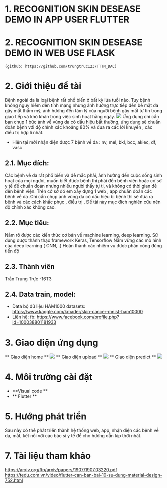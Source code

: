 
# 1. RECOGNITION SKIN DESEASE DEMO IN APP USER FLUTTER
# 2. RECOGNITION SKIN DESEASE DEMO IN WEB USE FLASK
    (github: https://github.com/trungtruc123/TTTN_DAC)
# 2. Giới thiệu đề tài
Bệnh ngoài da là loại bệnh rất phổ biến ở bất kỳ lứa tuổi nào. Tuy bệnh không nguy hiểm đến tính mạng nhưng ảnh hưởng trực tiếp đến bề mặt da gây mất thẩm mỹ, ảnh hưởng đến tâm lý của người bệnh gây mất tự tin trong giao tiếp và khó khăn trong việc sinh hoạt hằng ngày.
<img src ='/display/desease_skin.jpg'>
Ứng dụng chỉ cần bạn chụp 1 bức ảnh về vùng da có dấu hiệu bất thường, ứng dụng sẽ chuẩn đoán bệnh với độ chính xác khoảng 80% và đưa ra các lời khuyên , các điều trị hợp lí nhất.

* Hiện tại mới nhận diện được 7 bệnh về da : nv, mel, bkl, bcc, akiec, df, vasc
## 2.1. Mục đích:
Các bệnh về da rất phổ biến và dễ mắc phải, ảnh hưởng đến cuộc sống sinh hoạt của mọi người, muốn biết được bệnh thì phải đến bệnh viện hoặc cơ sở y tế để chuẩn đoán nhưng nhiều người thấy tự ti, và không có thời gian để đến bệnh viện. Trên cở sở đó em xây dựng 1 web , app chuẩn đoán các bệnh về da .Chỉ cần chụp ảnh vùng da có dấu hiệu bị bệnh thì sẽ đưa ra bệnh và các cách khắc phục , điều trị . Đề tài này mục đích nghiên cứu nên độ chính xác không cao.
## 2.2. Mục tiêu:
Nắm rõ được các kiến thức cơ bản về machine learning, deep learning.
Sử dụng được thành thạo framework Keras, Tensorflow
Nắm vững các mô hình của deep learning ( CNN,..)
Hoàn thành các nhiệm vụ được phân công đúng tiến độ
## 2.3. Thành viên
Trần Trung Trực -16T3
## 2.4. Data train, model:
* Data bộ dữ liệu HAM1000 datasets: https://www.kaggle.com/kmader/skin-cancer-mnist-ham10000
* Liên hệ: fb: https://www.facebook.com/profile.php?id=100038801181933
# 3. Giao diện ứng dụng
** Giao diện home **
<img src ='/display/home.jpg'>
** Giao diện  upload **
<img src ='/display/upload_image.jpg'>
** Giao diện predict **
<img src ='/display/predict.jpg'>

# 4. Môi trường cài đặt 
- **Visual code **
- ** Flutter **
# 5. Hướng phát triển
Sau này có thể phát triển thành hệ thống web, app, nhận diện các bệnh về da, mắt, kết nối với các bác sĩ y tế để cho hướng dẫn kịp thời nhất.
# 7. Tài liệu tham khảo
https://arxiv.org/ftp/arxiv/papers/1907/1907.03220.pdf
https://tedu.com.vn/video/flutter-can-ban-bai-10-su-dung-material-design-752.html